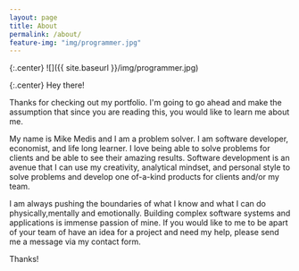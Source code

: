 ```yaml
---
layout: page
title: About
permalink: /about/
feature-img: "img/programmer.jpg"
---
```


{:.center}
![]({{ site.baseurl }}/img/programmer.jpg)

{:.center}
Hey there!


Thanks for checking out my portfolio. I'm going to go ahead and make the assumption that since you are reading this, you would like to learn me about me.

My name is Mike Medis and I am a problem solver. I am software developer, economist, and life long learner. I love being able to solve problems for clients and be able to see their amazing results. Software development is an avenue that I can use my creativity, analytical mindset, and personal style to solve problems and develop one of-a-kind products for clients and/or my team.

I am always pushing the boundaries of what I know and what I can do physically,mentally and emotionally. Building complex software systems and applications is immense passion of mine.
If you would like to me to be apart of your team of have an idea for a project and need my help, please send me a message via my contact form.

Thanks!

